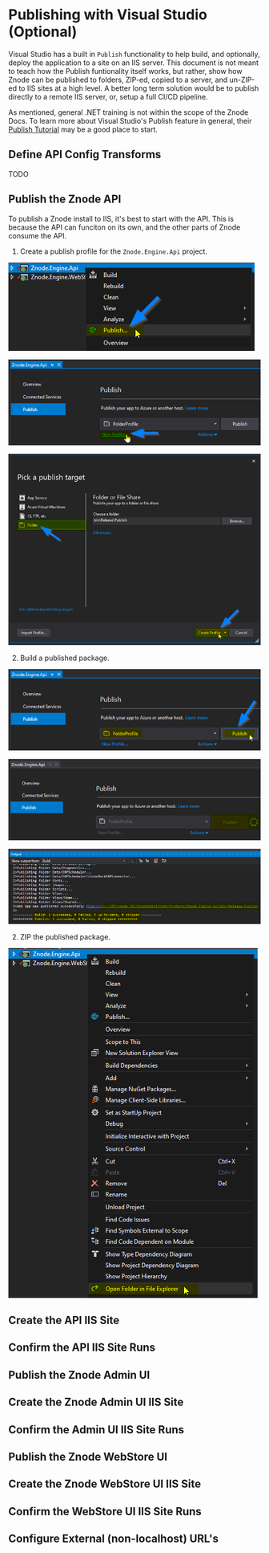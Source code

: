 # Publishing with Visual Studio (Optional)

Visual Studio has a built in `Publish` functionality to help build, and optionally, deploy the application to a site on an IIS server. This document is not meant to teach how the Publish funtionality itself works, but rather, show how Znode can be published to folders, ZIP-ed, copied to a server, and un-ZIP-ed to IIS sites at a high level. A better long term solution would be to publish directly to a remote IIS server, or, setup a full CI/CD pipeline.

As mentioned, general .NET training is not within the scope of the Znode Docs. To learn more about Visual Studio's Publish feature in general, their [Publish Tutorial](https://docs.microsoft.com/en-us/visualstudio/deployment/tutorial-import-publish-settings-iis?view=vs-2019) may be a good place to start.

## Define API Config Transforms

TODO

## Publish the Znode API

To publish a Znode install to IIS, it's best to start with the API. This is because the API can funciton on its own, and the other parts of Znode consume the API.

1. Create a publish profile for the `Znode.Engine.Api` project.

![0010](_assets/0010_api_publish.png)

![0020](_assets/0020_api_new_profile.png)

![0030](_assets/0030_api_create_profile.png)

2. Build a published package.

![0040](_assets/0040_api_build_and_publish.png)

![0050](_assets/0050_api_publish_processing.png)

![0060](_assets/0060_api_publish_log_output.png)

2. ZIP the published package.

![0070](_assets/0070_api_open_folder.png)

## Create the API IIS Site

## Confirm the API IIS Site Runs

## Publish the Znode Admin UI

## Create the Znode Admin UI IIS Site

## Confirm the Admin UI IIS Site Runs

## Publish the Znode WebStore UI

## Create the Znode WebStore UI IIS Site

## Confirm the WebStore UI IIS Site Runs

## Configure External (non-localhost) URL's